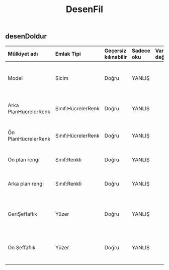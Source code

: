 ﻿---
title: DesenFil
second_title: Aspose.Cells Cloud Documen
type: docs
url: /tr/specification/model/patternfill/
description: "Aspose.Cells Bulut modeli spesifikasyonu: PatternFill. Açma, oluşturma, düzenleme, bölme, birleştirme, karşılaştırma ve dönüştürme gibi özelliklerle Excel ve diğer elektronik tablo belgelerini zahmetsizce yönetin"
weight: 50
---
## **desenDoldur**

 

| Mülkiyet adı| Emlak Tipi| Geçersiz kılınabilir| Sadece oku| Varsayılan değer| Tanım|
|:- |:- |:- |:- |:- |:- |
| Model| Sicim| Doğru| YANLIŞ|| Dolgu deseni türünü alır veya ayarlar|
| Arka PlanHücrelerRenk| Sınıf:HücrelerRenk| Doğru| YANLIŞ|| Ön plan nesnesini alır ve ayarlar.|
|Ön PlanHücrelerRenk| Sınıf:HücrelerRenk| Doğru| YANLIŞ|| Ön plan nesnesini alır ve ayarlar.|
| Ön plan rengi| Sınıf:Renkli| Doğru| YANLIŞ|| Ön planı alır veya ayarlar.|
| Arka plan rengi| Sınıf:Renkli| Doğru| YANLIŞ|| Arka planını alır veya ayarlar.|
| GeriŞeffaflık| Yüzer| Doğru| YANLIŞ|| Arka plan renginin şeffaflığını alır veya ayarlar.|
| Ön Şeffaflık| Yüzer| Doğru| YANLIŞ|| Ön plan renginin şeffaflığını alır veya ayarlar.|

